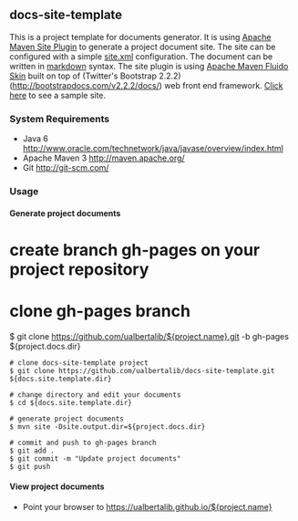 ## docs-site-template

This is a project template for documents generator. It is using [Apache Maven Site Plugin](http://maven.apache.org/plugins-archives/maven-site-plugin-3.3/)
to generate a project document site. The site can be configured with a simple [site.xml](http://maven.apache.org/plugins-archives/maven-site-plugin-3.3/examples/sitedescriptor.html)
configuration. The document can be written in [markdown](https://github.com/adam-p/markdown-here/wiki/Markdown-Cheatsheet) syntax.
The site plugin is using [Apache Maven Fluido Skin](https://maven.apache.org/skins/maven-fluido-skin/) built on top of (Twitter's Bootstrap 2.2.2)
(http://bootstrapdocs.com/v2.2.2/docs/) web front end framework. [Click here](http://ualbertalib.github.io/docs-site-template) to see a sample site.


### System Requirements

* Java 6 <http://www.oracle.com/technetwork/java/javase/overview/index.html>
* Apache Maven 3 <http://maven.apache.org/>
* Git <http://git-scm.com/>

### Usage

#### Generate project documents 

# create branch gh-pages on your project repository
# clone gh-pages branch
$ git clone https://github.com/ualbertalib/${project.name}.git -b gh-pages ${project.docs.dir}

```shell
# clone docs-site-template project
$ git clone https://github.com/ualbertalib/docs-site-template.git ${docs.site.template.dir}

# change directory and edit your documents
$ cd ${docs.site.template.dir}

# generate project documents
$ mvn site -Dsite.output.dir=${project.docs.dir}

# commit and push to gh-pages branch
$ git add .
$ git commit -m "Update project documents"
$ git push
```

#### View project documents

* Point your browser to https://ualbertalib.github.io/${project.name}









